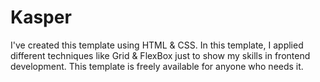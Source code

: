# Kasper
I've created this template using HTML &amp; CSS. In this template, I applied different techniques like Grid & FlexBox just to show my skills in frontend development.
This template is freely available for anyone who needs it.
